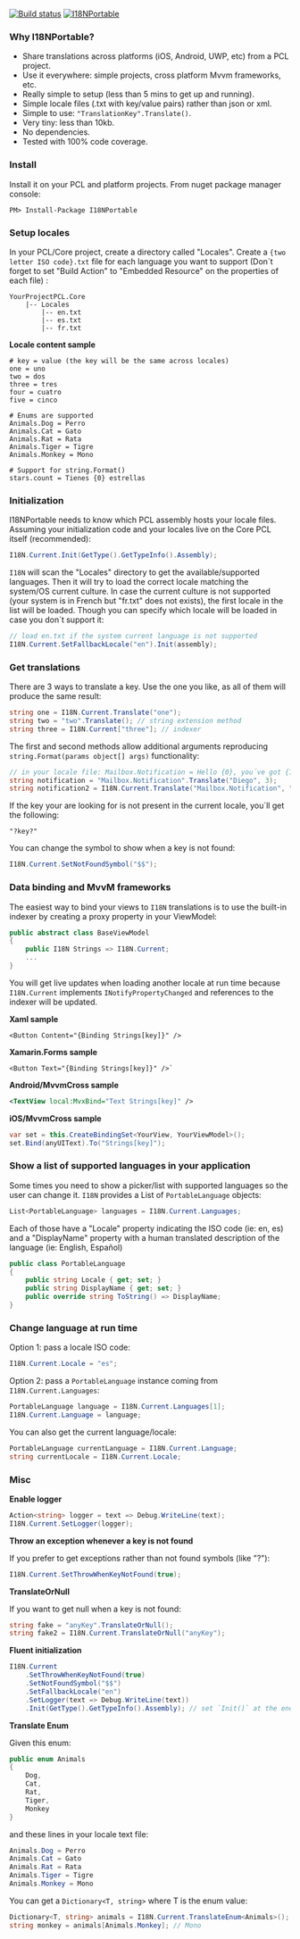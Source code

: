 [![Build status](https://ci.appveyor.com/api/projects/status/ogaeiar24scm9c8e?svg=true)](https://ci.appveyor.com/project/xleon/i18n-portable)
[![I18NPortable](https://img.shields.io/nuget/v/I18NPortable.svg?maxAge=2592000)](https://www.nuget.org/packages/I18NPortable/)

### Why I18NPortable?

- Share translations across platforms (iOS, Android, UWP, etc) from a PCL project.
- Use it everywhere: simple projects, cross platform Mvvm frameworks, etc.
- Really simple to setup (less than 5 mins to get up and running).
- Simple locale files (.txt with key/value pairs) rather than json or xml.
- Simple to use: `"TranslationKey".Translate()`.
- Very tiny: less than 10kb.
- No dependencies.
- Tested with 100% code coverage.


### Install

Install it on your PCL and platform projects.
From nuget package manager console: 

`PM> Install-Package I18NPortable`

### Setup locales

In your PCL/Core project, create a directory called "Locales".
Create a `{two letter ISO code}.txt` file for each language you want to support 
(Don´t forget to set "Build Action" to "Embedded Resource" on the properties of each file) :

    YourProjectPCL.Core
        |-- Locales
            |-- en.txt
            |-- es.txt
            |-- fr.txt
            

**Locale content sample**

    # key = value (the key will be the same across locales)
    one = uno
    two = dos
    three = tres
    four = cuatro
    five = cinco
    
    # Enums are supported
    Animals.Dog = Perro
    Animals.Cat = Gato
    Animals.Rat = Rata
    Animals.Tiger = Tigre
    Animals.Monkey = Mono

    # Support for string.Format()
    stars.count = Tienes {0} estrellas

### Initialization

I18NPortable needs to know which PCL assembly hosts your locale files. Assuming your 
initialization code and your locales live on the Core PCL itself (recommended):

```csharp
I18N.Current.Init(GetType().GetTypeInfo().Assembly);
```
    
`I18N` will scan the "Locales" directory to get the available/supported languages. 
Then it will try to load the correct locale matching the system/OS current culture.
In case the current culture is not supported (your system is in French but "fr.txt" does not exists), 
the first locale in the list will be loaded.
Though you can specify which locale will be loaded in case you don´t support it:

```csharp
// load en.txt if the system current language is not supported
I18N.Current.SetFallbackLocale("en").Init(assembly); 
````

### Get translations

There are 3 ways to translate a key. Use the one you like, as all of them will produce the same result:
```csharp
string one = I18N.Current.Translate("one");
string two = "two".Translate(); // string extension method
string three = I18N.Current["three"]; // indexer
```	
The first and second methods allow additional arguments 
reproducing `string.Format(params object[] args)` functionality: 
```csharp
// in your locale file: Mailbox.Notification = Hello {0}, you´ve got {1} emails
string notification = "Mailbox.Notification".Translate("Diego", 3);
string notification2 = I18N.Current.Translate("Mailbox.Notification", "Maria", 5);
```

If the key your are looking for is not present in the current locale, you´ll get the following:

    "?key?"
    
You can change the symbol to show when a key is not found:
```csharp
I18N.Current.SetNotFoundSymbol("$$"); 
```
    
### Data binding and MvvM frameworks
    
The easiest way to bind your views to `I18N` translations is to use the built-in indexer by creating a proxy property in your ViewModel:
```csharp
public abstract class BaseViewModel
{
    public I18N Strings => I18N.Current;
    ...
}
```
 You will get live updates when loading another locale at run time because `I18N.Current` implements `INotifyPropertyChanged` and references to the indexer will be updated.

**Xaml sample**
```xaml
<Button Content="{Binding Strings[key]}" />
```
**Xamarin.Forms sample**
```xaml
<Button Text="{Binding Strings[key]}" />`
```    
**Android/MvvmCross sample**
```xml
<TextView local:MvxBind="Text Strings[key]" />
```                
**iOS/MvvmCross sample**
```csharp
var set = this.CreateBindingSet<YourView, YourViewModel>();
set.Bind(anyUIText).To("Strings[key]");
```
### Show a list of supported languages in your application

Some times you need to show a picker/list with supported languages so the user can change it. 
`I18N` provides a List of `PortableLanguage` objects:
```csharp
List<PortableLanguage> languages = I18N.Current.Languages;
```
Each of those have a "Locale" property indicating the ISO code (ie: en, es) and a "DisplayName" property with a human translated description of the language (ie: English, Español)
```csharp
public class PortableLanguage
{
    public string Locale { get; set; }
    public string DisplayName { get; set; }
    public override string ToString() => DisplayName;
}
```
### Change language at run time

Option 1: pass a locale ISO code:
```csharp
I18N.Current.Locale = "es";
```
Option 2: pass a `PortableLanguage` instance coming from `I18N.Current.Languages`:
```csharp
PortableLanguage language = I18N.Current.Languages[1];
I18N.Current.Language = language;
```    
You can also get the current language/locale:
```csharp
PortableLanguage currentLanguage = I18N.Current.Language;
string currentLocale = I18N.Current.Locale;
```    

### Misc

**Enable logger**
```csharp
Action<string> logger = text => Debug.WriteLine(text);
I18N.Current.SetLogger(logger);
```    
**Throw an exception whenever a key is not found**

If you prefer to get exceptions rather than not found symbols (like "?"):
```csharp
I18N.Current.SetThrowWhenKeyNotFound(true);
```    
**TranslateOrNull**

If you want to get null when a key is not found:
```csharp
string fake = "anyKey".TranslateOrNull();
string fake2 = I18N.Current.TranslateOrNull("anyKey");
```
**Fluent initialization**
```csharp
I18N.Current
    .SetThrowWhenKeyNotFound(true)
    .SetNotFoundSymbol("$$")
    .SetFallbackLocale("en")
    .SetLogger(text => Debug.WriteLine(text))
    .Init(GetType().GetTypeInfo().Assembly); // set `Init()` at the end
```        
**Translate Enum**

Given this enum:
```csharp
public enum Animals
{
    Dog,
    Cat,
    Rat,
    Tiger,
    Monkey
}
```    
and these lines in your locale text file:
```csharp
Animals.Dog = Perro
Animals.Cat = Gato
Animals.Rat = Rata
Animals.Tiger = Tigre
Animals.Monkey = Mono
```    
You can get a `Dictionary<T, string>` where T is the enum value:
```csharp
Dictionary<T, string> animals = I18N.Current.TranslateEnum<Animals>();
string monkey = animals[Animals.Monkey]; // Mono
```
